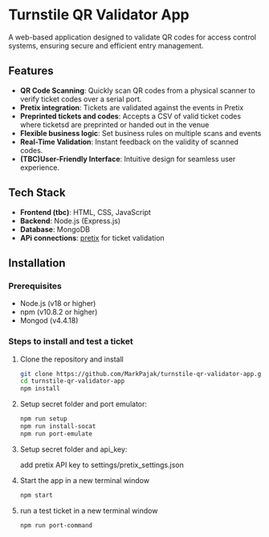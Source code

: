 # Turnstile QR Validator App

A web-based application designed to validate QR codes for access control systems, ensuring secure and efficient entry management.

## Features

- **QR Code Scanning**: Quickly scan QR codes from a physical scanner to verify ticket codes over a serial port.
- **Pretix integration**: Tickets are validated against the events in Pretix
- **Preprinted tickets and codes**: Accepts a CSV of valid ticket codes where ticketsd are preprinted or handed out in the venue
- **Flexible business logic**: Set business rules on multiple scans and events
- **Real-Time Validation**: Instant feedback on the validity of scanned codes.
- **(TBC)User-Friendly Interface**: Intuitive design for seamless user experience.

## Tech Stack

- **Frontend (tbc)**: HTML, CSS, JavaScript
- **Backend**: Node.js (Express.js)
- **Database**: MongoDB
- **APi connections**: [pretix](https://docs.pretix.eu/dev/api/index.html) for ticket validation

## Installation

### Prerequisites

- Node.js (v18 or higher)
- npm (v10.8.2 or higher)
- Mongod (v4.4.18)

### Steps to install and test a ticket

1. Clone the repository and install

   ```bash
   git clone https://github.com/MarkPajak/turnstile-qr-validator-app.git
   cd turnstile-qr-validator-app
   npm install

2. Setup secret folder and port emulator:

   ```bash
   npm run setup
   npm run install-socat
   npm run port-emulate

3. Setup secret folder and api_key:

   add pretix API key to settings/pretix_settings.json

5. Start the app in a new terminal window

    ```bash
   npm start

6. run a test ticket in a new terminal window

   ```bash
   npm run port-command
   
   
   
